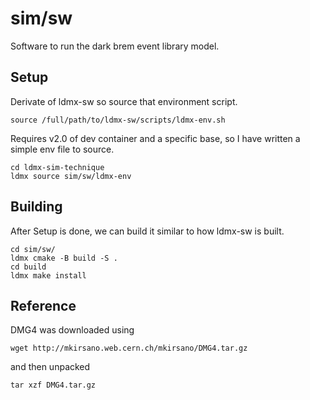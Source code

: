 # sim/sw
Software to run the dark brem event library model.

## Setup
Derivate of ldmx-sw so source that environment script.
```
source /full/path/to/ldmx-sw/scripts/ldmx-env.sh
```
Requires v2.0 of dev container and a specific base, so
I have written a simple env file to source.
```
cd ldmx-sim-technique
ldmx source sim/sw/ldmx-env
```

## Building
After Setup is done, we can build it similar to how ldmx-sw is built.
```
cd sim/sw/
ldmx cmake -B build -S .
cd build
ldmx make install
```

## Reference
DMG4 was downloaded using
```
wget http://mkirsano.web.cern.ch/mkirsano/DMG4.tar.gz
```
and then unpacked
```
tar xzf DMG4.tar.gz
```
